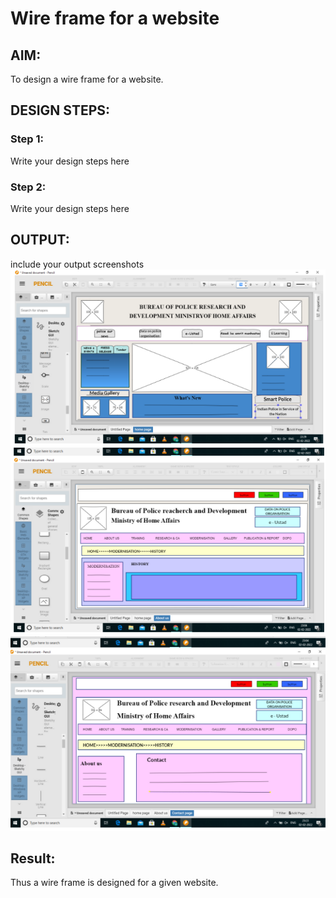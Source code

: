 # Wire frame for a website

## AIM:
To design a wire frame for a website.

## DESIGN STEPS:

### Step 1:
Write your design steps here 

### Step 2:
Write your design steps here

## OUTPUT:
include your output screenshots 
![Output](https://github.com/Saibandhavi75/wireframeproject/blob/main/web%201.PNG?raw=true)
![Output](https://github.com/Saibandhavi75/wireframeproject/blob/main/web%202.PNG?raw=true)
![Output](https://github.com/Saibandhavi75/wireframeproject/blob/main/web%203.PNG?raw=true)



## Result:
Thus a wire frame is designed for a given website.
